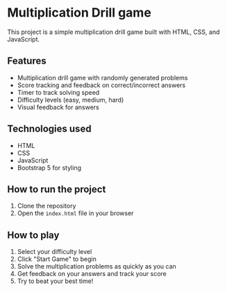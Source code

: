 # Multiplication Drill game

This project is a simple multiplication drill game built with HTML, CSS, and JavaScript.

## Features

- Multiplication drill game with randomly generated problems
- Score tracking and feedback on correct/incorrect answers
- Timer to track solving speed
- Difficulty levels (easy, medium, hard)
- Visual feedback for answers

## Technologies used

- HTML
- CSS
- JavaScript
- Bootstrap 5 for styling

## How to run the project

1. Clone the repository
2. Open the `index.html` file in your browser

## How to play

1. Select your difficulty level
2. Click "Start Game" to begin
3. Solve the multiplication problems as quickly as you can
4. Get feedback on your answers and track your score
5. Try to beat your best time!




